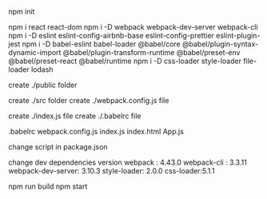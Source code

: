 npm init

npm i react react-dom
npm i -D webpack webpack-dev-server webpack-cli
npm i -D eslint eslint-config-airbnb-base eslint-config-prettier eslint-plugin-jest
npm i -D babel-eslint babel-loader @babel/core @babel/plugin-syntax-dynamic-import @babel/plugin-transform-runtime @babel/preset-env @babel/preset-react @babel/runtime
npm i -D css-loader style-loader file-loader lodash

<!-- The difference between dependencies and devdependencies, is that devDependencies are modules which are only required during development, while dependencies are modules which are also required at runtime. -->

<!-- React: a javascript library, designed for building user interfaces
React-DOM: a complimentary library to React which glues React to the browser DOM -->

<!-- webpack to work properly
webpack-cli  we need command line interface to work inside our project
webpack-dev-server act as frontend static file server
to bundle all the files in our project prejented in public folder
we are going to serve this public folder by using webpack-dev-server -->

<!-- eslint helps to allow eslint allows in our project
its a linter
it helps to have a standard code not have mess around 
install prettier extension to customize the code order, formatting code -->

<!-- webpack plugins
babel is transpiler  -->


create ./public folder
<!-- this is the where we have to serve project  -->
create ./src folder
create ./webpack.config.js file
<!-- how to bundle the whole file into single file -->
create ./index.js file
create ./.babelrc file



.babelrc
webpack.config.js
index.js
index.html
App.js

change script in package.json

change dev dependencies version
webpack : 4.43.0
webpack-cli : 3.3.11
webpack-dev-server: 3.10.3
style-loader: 2.0.0
css-loader:5.1.1
<!-- npm i -->

npm run build
npm start





